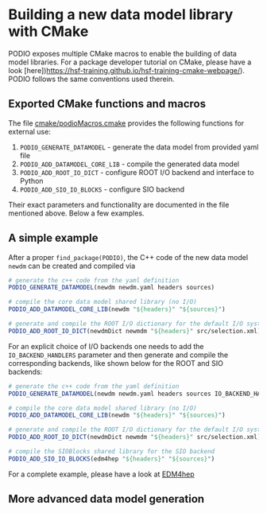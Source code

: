 # Building a new data model library with CMake

PODIO exposes multiple CMake macros to enable the building of data model libraries.
For a package developer tutorial on CMake, please have a look [here])https://hsf-training.github.io/hsf-training-cmake-webpage/). PODIO follows the same conventions used therein.

## Exported CMake functions and macros
The file [cmake/podioMacros.cmake](https://github.com/AIDASoft/podio/blob/master/cmake/podioMacros.cmake) provides the following functions for external use:

  1. `PODIO_GENERATE_DATAMODEL` - generate the data model from provided yaml file
  2. `PODIO_ADD_DATAMODEL_CORE_LIB` - compile the generated data model
  3. `PODIO_ADD_ROOT_IO_DICT` - configure ROOT I/O backend and interface to Python
  4. `PODIO_ADD_SIO_IO_BLOCKS` - configure SIO backend

Their exact parameters and functionality are documented in the file mentioned above. Below a few examples.

## A simple example
After a proper `find_package(PODIO)`, the C++ code of the new data model `newdm` can be created and compiled via

```cmake
# generate the c++ code from the yaml definition
PODIO_GENERATE_DATAMODEL(newdm newdm.yaml headers sources)

# compile the core data model shared library (no I/O)
PODIO_ADD_DATAMODEL_CORE_LIB(newdm "${headers}" "${sources}")

# generate and compile the ROOT I/O dictionary for the default I/O system
PODIO_ADD_ROOT_IO_DICT(newdmDict newmdm "${headers}" src/selection.xml)
```
For an explicit choice of I/O backends one needs to add the `IO_BACKEND_HANDLERS` parameter and then generate and compile the corresponding backends, like shown below for the ROOT and SIO backends:

```cmake
# generate the c++ code from the yaml definition
PODIO_GENERATE_DATAMODEL(newdm newdm.yaml headers sources IO_BACKEND_HANDLERS "ROOT;SIO")

# compile the core data model shared library (no I/O)
PODIO_ADD_DATAMODEL_CORE_LIB(newdm "${headers}" "${sources}")

# generate and compile the ROOT I/O dictionary for the default I/O system
PODIO_ADD_ROOT_IO_DICT(newdmDict newmdm "${headers}" src/selection.xml)

# compile the SIOBlocks shared library for the SIO backend
PODIO_ADD_SIO_IO_BLOCKS(edm4hep "${headers}" "${sources}")
```

For a complete example, please have a look at [EDM4hep](https://github.com/key4hep/EDM4hep/blob/main/edm4hep/CMakeLists.txt)

## More advanced data model generation
